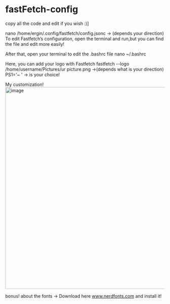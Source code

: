 # fastFetch-config


copy all the code and edit if you wish :)]

nano /home/ergin/.config/fastfetch/config.jsonc -> (depends your direction) To edit Fastfetch’s configuration, open the terminal and run,but you can find the file and edit more easily!

After that, open your terminal to edit the .bashrc file nano ~/.bashrc

Here, you can add your logo with Fastfetch fastfetch --logo /home/username/Pictures/ur picture.png ->(depends what is your direction) PS1='~ ' -> is your choice!

My customization!
<img width="848" height="635" alt="image" src="https://github.com/user-attachments/assets/51055ae3-fccf-456f-9cfc-824a9df179be" />

bonus!
about the fonts -> Download here www.nerdfonts.com  and install it!
